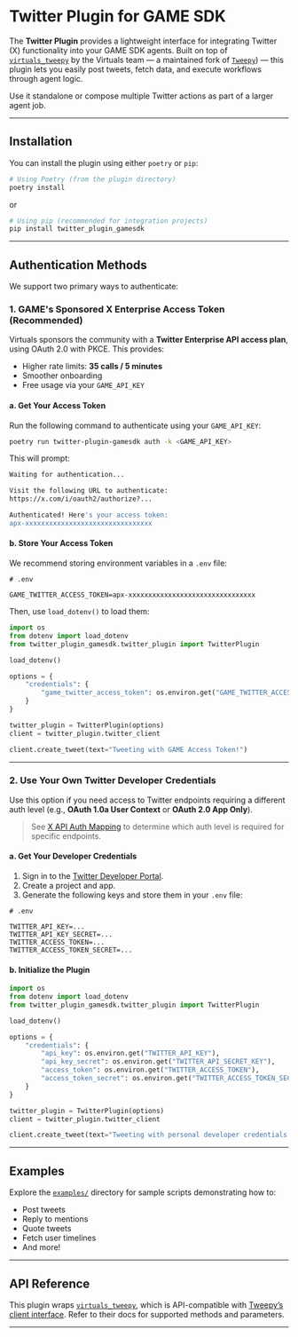 # Twitter Plugin for GAME SDK

The **Twitter Plugin** provides a lightweight interface for integrating Twitter (X) functionality into your GAME SDK agents. Built on top of [`virtuals_tweepy`](https://pypi.org/project/virtuals-tweepy/) by the Virtuals team — a maintained fork of [`Tweepy`](https://pypi.org/project/tweepy/)) — this plugin lets you easily post tweets, fetch data, and execute workflows through agent logic.

Use it standalone or compose multiple Twitter actions as part of a larger agent job.

---

## Installation

You can install the plugin using either `poetry` or `pip`:

```bash
# Using Poetry (from the plugin directory)
poetry install
```
or
```bash
# Using pip (recommended for integration projects)
pip install twitter_plugin_gamesdk
```

---

## Authentication Methods

We support two primary ways to authenticate:

### 1. GAME's Sponsored X Enterprise Access Token (Recommended)

Virtuals sponsors the community with a **Twitter Enterprise API access plan**, using OAuth 2.0 with PKCE. This provides:

- Higher rate limits: **35 calls / 5 minutes**
- Smoother onboarding
- Free usage via your `GAME_API_KEY`

#### a. Get Your Access Token

Run the following command to authenticate using your `GAME_API_KEY`:

```bash
poetry run twitter-plugin-gamesdk auth -k <GAME_API_KEY>
```

This will prompt:

```bash
Waiting for authentication...

Visit the following URL to authenticate:
https://x.com/i/oauth2/authorize?...

Authenticated! Here's your access token:
apx-xxxxxxxxxxxxxxxxxxxxxxxxxxxxxxxx
```

#### b. Store Your Access Token

We recommend storing environment variables in a `.env` file:

```
# .env

GAME_TWITTER_ACCESS_TOKEN=apx-xxxxxxxxxxxxxxxxxxxxxxxxxxxxxxxx
```

Then, use `load_dotenv()` to load them:

```python
import os
from dotenv import load_dotenv
from twitter_plugin_gamesdk.twitter_plugin import TwitterPlugin

load_dotenv()

options = {
    "credentials": {
        "game_twitter_access_token": os.environ.get("GAME_TWITTER_ACCESS_TOKEN")
    }
}

twitter_plugin = TwitterPlugin(options)
client = twitter_plugin.twitter_client

client.create_tweet(text="Tweeting with GAME Access Token!")
```

---

### 2. Use Your Own Twitter Developer Credentials

Use this option if you need access to Twitter endpoints requiring a different auth level (e.g., **OAuth 1.0a User Context** or **OAuth 2.0 App Only**).

> See [X API Auth Mapping](https://docs.x.com/resources/fundamentals/authentication/guides/v2-authentication-mapping) to determine which auth level is required for specific endpoints.

#### a. Get Your Developer Credentials

1. Sign in to the [Twitter Developer Portal](https://developer.x.com/en/portal/dashboard).
2. Create a project and app.
3. Generate the following keys and store them in your `.env` file:

```
# .env

TWITTER_API_KEY=...
TWITTER_API_KEY_SECRET=...
TWITTER_ACCESS_TOKEN=...
TWITTER_ACCESS_TOKEN_SECRET=...
```

#### b. Initialize the Plugin

```python
import os
from dotenv import load_dotenv
from twitter_plugin_gamesdk.twitter_plugin import TwitterPlugin

load_dotenv()

options = {
    "credentials": {
        "api_key": os.environ.get("TWITTER_API_KEY"),
        "api_key_secret": os.environ.get("TWITTER_API_SECRET_KEY"),
        "access_token": os.environ.get("TWITTER_ACCESS_TOKEN"),
        "access_token_secret": os.environ.get("TWITTER_ACCESS_TOKEN_SECRET"),
    }
}

twitter_plugin = TwitterPlugin(options)
client = twitter_plugin.twitter_client

client.create_tweet(text="Tweeting with personal developer credentials!")
```

---

## Examples

Explore the [`examples/`](./examples) directory for sample scripts demonstrating how to:

- Post tweets
- Reply to mentions
- Quote tweets
- Fetch user timelines
- And more!

---

## API Reference

This plugin wraps [`virtuals_tweepy`](https://pypi.org/project/virtuals-tweepy/), which is API-compatible with [Tweepy’s client interface](https://docs.tweepy.org/en/stable/client.html). Refer to their docs for supported methods and parameters.

---
